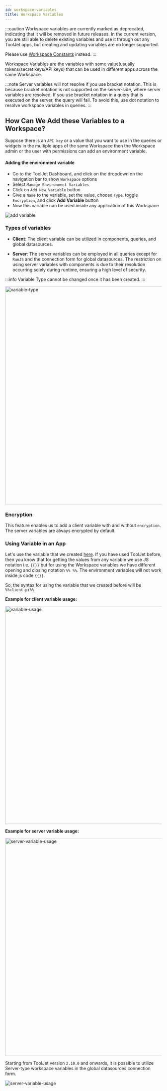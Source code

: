 ```yaml
---
id: workspace-variables
title: Workspace Variables
---
```


:::caution
Workspace variables are currently marked as deprecated, indicating that it will be removed in future releases. In the current version, you are still able to delete existing variables and use it through out any ToolJet apps, but creating and updating variables are no longer supported. 

Please use [Workspace Constants](/docs/org-management/workspaces/workspace_constants) instead.
:::

Workspace Variables are the variables with some value(usually tokens/secret keys/API keys) that can be used in different apps across the same Workspace.

:::note
Server variables will not resolve if you use bracket notation. This is because bracket notation is not supported on the server-side, where server variables are resolved. If you use bracket notation in a query that is executed on the server, the query will fail. To avoid this, use dot notation to resolve workspace variables in queries.
:::

<div>

## How Can We Add these Variables to a Workspace?

Suppose there is an `API key` or a value that you want to use in the queries or widgets in the multiple apps of the same Workspace then the Workspace admin or the user with permissions can add an environment variable.

#### Adding the environment variable
- Go to the ToolJet Dashboard, and click on the dropdown on the navigation bar to show `Workspace` options
- Select `Manage Environment Variables`
- Click on `Add New Variable` button
- Give a `Name` to the variable, set the value, choose `Type`, toggle `Encryption`, and click **Add Variable** button
- Now this variable can be used inside any application of this Workspace

<div style={{textAlign: 'center'}}>

<img  className="screenshot-full" src="/img/tutorial/use-env-org-vars/work-var2.gif" alt="add variable" />

</div>

</div>

<div>

### Types of variables

- **Client**: The client variable can be utilized in components, queries, and global datasources.

- **Server**: The server variables can be employed in all queries except for `RunJS` and the connection form for global datasources. The restriction on using server variables with components is due to their resolution occurring solely during runtime, ensuring a high level of security.

:::info
Variable Type cannot be changed once it has been created.
:::

<div style={{textAlign: 'center'}}>

<img className="screenshot-full" src="/img/tutorial/use-env-org-vars/variable-type.png" alt="variable-type" width="700"/>

</div>

</div>

<div>

### Encryption

This feature enables us to add a client variable with and without `encryption`. The server variables are always encrypted by default.

</div>

<div>

### Using Variable in an App

Let's use the variable that we created [here](/docs/tutorial/workspace-variables/#adding-the-environment-variable). If you have used ToolJet before, then you know that for getting the values from any variable we use JS notation i.e. `{{}}` but for using the Workspace variables we have different opening and closing notation `%% %%`. The environment variables will not work inside js code `{{}}`.

So, the syntax for using the variable that we created before will be `%%client.pi%%`

**Example for client variable usage:**

<div style={{textAlign: 'center'}}>

<img className="screenshot-full" src="/img/tutorial/use-env-org-vars/variable-usage.png" alt="variable-usage" width="700"/>

</div>

**Example for server variable usage:**

<div style={{textAlign: 'center'}}>

<img className="screenshot-full" src="/img/tutorial/use-env-org-vars/server-variable-usage.png"  alt="server-variable-usage" width="700" />

</div>

Starting from ToolJet version `2.10.0` and onwards, it is possible to utilize Server-type workspace variables in the global datasources connection form.

<div style={{textAlign: 'center'}}>

<img className="screenshot-full" src="/img/tutorial/use-env-org-vars/varingds.gif"  alt="server-variable-usage" />

</div>


</div>